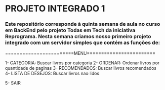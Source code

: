 # PROJETO INTEGRADO 1

### Este repositório corresponde à quinta semana de aula no curso em BackEnd pelo projeto Todas em Tech da iniciativa Reprograma. Nesta semana criamos nosso primeiro projeto integrado com um servidor simples que contém as funções de:

========================MENU========================

1- CATEGORIA: Buscar livros por categoria
2- ORDENAR: Ordenar livros por quantidade de paginas
3- RECOMENDADOS: Buscar livros recomendados
4- LISTA DE DESEJOS: Buscar livros nao lidos

5- SAIR
